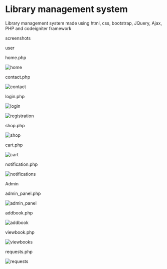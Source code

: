 # Library management system

Library management system made using html, css, bootstrap, JQuery, Ajax, PHP and codeigniter framework

screenshots

user


home.php

![home](https://github.com/jsfmj/Library_management_codeigniter/assets/68734739/635ccf9f-8089-4c6e-99cb-d260efe23a58)


contact.php

![contact](https://github.com/jsfmj/Library_management_codeigniter/assets/68734739/f1b75233-f468-43ca-98f8-f770a63c5c41)


login.php

![login](https://github.com/jsfmj/Library_management_codeigniter/assets/68734739/6dd95ceb-0f02-4b14-b289-d0d9d17f5635)



![registration](https://github.com/jsfmj/Library_management_codeigniter/assets/68734739/ebd14a18-7d32-4f09-b431-f2c9633811bb)


shop.php

![shop](https://github.com/jsfmj/Library_management_codeigniter/assets/68734739/1ab45ac5-63bd-41d8-8d38-d152c29ed61d)


cart.php

![cart](https://github.com/jsfmj/Library_management_codeigniter/assets/68734739/6ef5b1ab-ef38-498c-879d-f622e9f7aaa5)


notification.php

![notifications](https://github.com/jsfmj/Library_management_codeigniter/assets/68734739/ab3fa759-2902-49c3-84b1-127d17fa228b)


Admin


admin_panel.php

![admin_panel](https://github.com/jsfmj/Library_management_codeigniter/assets/68734739/feae706a-f16e-43f8-b526-8badf15b42a8)


addbook.php

![addbook](https://github.com/jsfmj/Library_management_codeigniter/assets/68734739/58c4a977-58c2-460a-aa4e-bebe48526b47)


viewbook.php

![viewbooks](https://github.com/jsfmj/Library_management_codeigniter/assets/68734739/c1ea38ca-6329-4355-bf07-de9e42e06792)


requests.php

![requests](https://github.com/jsfmj/Library_management_codeigniter/assets/68734739/b011c692-629e-47ca-9a11-768c45d7410f)










